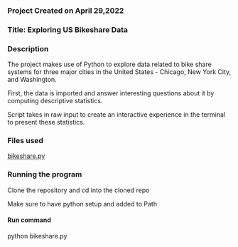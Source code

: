 ### Project Created on April 29,2022


### Title: Exploring US Bikeshare Data


### Description
The project makes use of Python to explore data related to bike share systems for three major cities in the United States - Chicago, New York City, and Washington.

First, the data is imported  and answer interesting questions about it by computing descriptive statistics.

Script takes in raw input to create an interactive experience in the terminal to present these statistics.

### Files used
[bikeshare.py](bikeshare.py)


### Running the program
Clone the repository and cd into the cloned repo

Make sure to have python setup and added to Path

#### Run command
python bikeshare.py